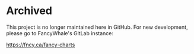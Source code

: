 # Archived

This project is no longer maintained here in GitHub. For new development, please go to FancyWhale's GitLab instance:

https://fncy.ca/fancy-charts
